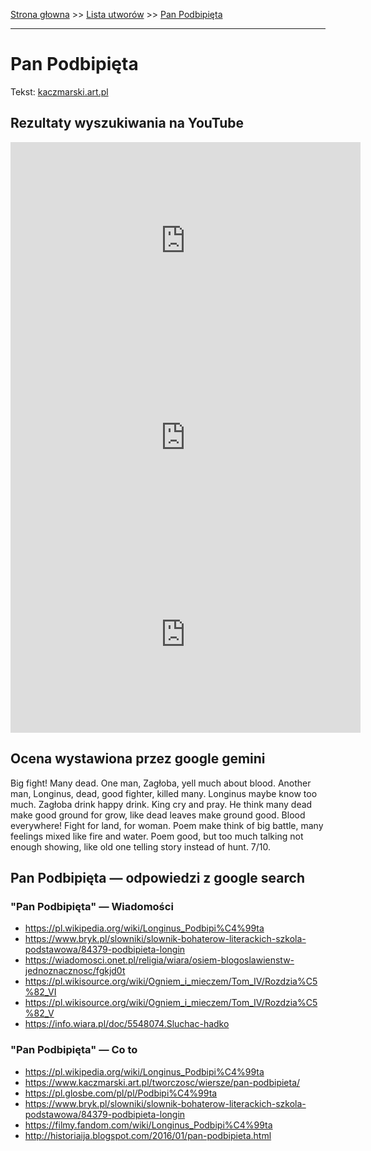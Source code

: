 [Strona głowna](../index.md) >> [Lista utworów](../list.md) >> [Pan Podbipięta](400.md)

---

# Pan Podbipięta

Tekst: [kaczmarski.art.pl](https://www.kaczmarski.art.pl/tworczosc/wiersze/pan-podbipieta/)

## Rezultaty wyszukiwania na YouTube

<iframe width="560" height="315" src="https://www.youtube.com/embed/cYZ8cHAKYqo?si=IdontcarewhotheIRSsendsImnotpayingtaxes" title="YouTube video player" frameborder="0" allow="accelerometer; autoplay; clipboard-write; encrypted-media; gyroscope; picture-in-picture; web-share" referrerpolicy="strict-origin-when-cross-origin" allowfullscreen></iframe>

<iframe width="560" height="315" src="https://www.youtube.com/embed/-1t4Dz0vQjo?si=IdontcarewhotheIRSsendsImnotpayingtaxes" title="YouTube video player" frameborder="0" allow="accelerometer; autoplay; clipboard-write; encrypted-media; gyroscope; picture-in-picture; web-share" referrerpolicy="strict-origin-when-cross-origin" allowfullscreen></iframe>

<iframe width="560" height="315" src="https://www.youtube.com/embed/hYrq5fcnr00?si=IdontcarewhotheIRSsendsImnotpayingtaxes" title="YouTube video player" frameborder="0" allow="accelerometer; autoplay; clipboard-write; encrypted-media; gyroscope; picture-in-picture; web-share" referrerpolicy="strict-origin-when-cross-origin" allowfullscreen></iframe>

## Ocena wystawiona przez google gemini

Big fight! Many dead. One man, Zagłoba, yell much about blood. Another man, Longinus, dead, good fighter, killed many. Longinus maybe know too much. Zagłoba drink happy drink. King cry and pray. He think many dead make good ground for grow, like dead leaves make ground good. Blood everywhere! Fight for land, for woman. Poem make think of big battle, many feelings mixed like fire and water. Poem good, but too much talking not enough showing, like old one telling story instead of hunt. 7/10.


## Pan Podbipięta — odpowiedzi z google search

### "Pan Podbipięta" — Wiadomości

 - <https://pl.wikipedia.org/wiki/Longinus_Podbipi%C4%99ta>
 - <https://www.bryk.pl/slowniki/slownik-bohaterow-literackich-szkola-podstawowa/84379-podbipieta-longin>
 - <https://wiadomosci.onet.pl/religia/wiara/osiem-blogoslawienstw-jednoznacznosc/fgkjd0t>
 - <https://pl.wikisource.org/wiki/Ogniem_i_mieczem/Tom_IV/Rozdzia%C5%82_VI>
 - <https://pl.wikisource.org/wiki/Ogniem_i_mieczem/Tom_IV/Rozdzia%C5%82_V>
 - <https://info.wiara.pl/doc/5548074.Sluchac-hadko>

### "Pan Podbipięta" — Co to

 - <https://pl.wikipedia.org/wiki/Longinus_Podbipi%C4%99ta>
 - <https://www.kaczmarski.art.pl/tworczosc/wiersze/pan-podbipieta/>
 - <https://pl.glosbe.com/pl/pl/Podbipi%C4%99ta>
 - <https://www.bryk.pl/slowniki/slownik-bohaterow-literackich-szkola-podstawowa/84379-podbipieta-longin>
 - <https://filmy.fandom.com/wiki/Longinus_Podbipi%C4%99ta>
 - <http://historiaija.blogspot.com/2016/01/pan-podbipieta.html>

